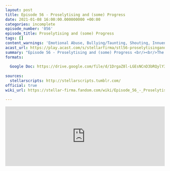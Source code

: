 ```yaml
---
layout: post
title: Episode 56 - Proselytising and (some) Progress
date: 2021-01-08 16:00:00.000000000 +00:00
categories: incomplete
episode_number: '056'
episode_title: Proselytising and (some) Progress
tags: []
content_warnings: 'Emotional Abuse, Bullying/Taunting, Shouting, Innuendo, Mentions of: cults, existential crisis, attempted murder, blood, bombs, food, arson, threats of violence, alcoholism, death threats'
acast_url: https://play.acast.com/s/stellarfirma/stl56-proselytisingand-some-progress
summary: "Episode 56 - Proselytising and (some) Progress <br/><br/>The client, the Gademy Academy For Scholarly Hollers, is looking for budget and spending advice (ideally yelled) to help with their financial difficulties. <br/><br/>Management Consultants’ advice: Not being a weak-necked fool; aggressively loud fonts; traditional organic unassisted yelling; more spartinacity; unclear pamphlets; misleading signs."
formats:
  
  Google Doc: https://drive.google.com/file/d/1DrgaZ8l-LGEsNCnD3bRQylY3kTMRjg6v/view
  
sources:
  stellarscripts: http://stellarscripts.tumblr.com/
official: true
wiki_url: https://stellar-firma.fandom.com/wiki/Episode_56_-_Proselytising_and_(some)_Progress

---
```


<iframe title="Embed Player" width="100%" height="188px" src="https://embed.acast.com/stellarfirma/stl56-proselytisingand-some-progress" scrolling="no" frameBorder="0" style="border:none;overflow:hidden;"></iframe>
